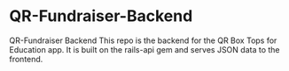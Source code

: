# QR-Fundraiser-Backend
QR-Fundraiser Backend
This repo is the backend for the QR Box Tops for Education app. It is built on the rails-api gem 
and serves JSON data to the frontend.
